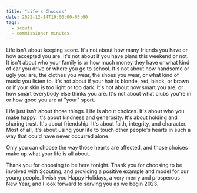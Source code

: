 ```yaml
---
title: "Life's Choices"
date: 2022-12-14T19:00:00-05:00
tags:
  - scouts
  - commissioner minutes
---
```


Life isn't about keeping score.
It's not about how many friends you have or how accepted you are.
It's not about if you have plans this weekend or not.
It isn't about who your family is or how much money they have or what kind of car you drive or where you go to school.
It's not about how handsome or ugly you are, the clothes you wear, the shoes you wear, or what kind of music you listen to.
It's not about if your hair is blonde, red, black, or brown or if your skin is too light or too dark.
It's not about how smart you are, or how smart everybody else thinks you are.
It's not about what clubs you're in or how good you are at "your" sport.

Life just isn't about those things.
Life is about choices.
It's about who you make happy. It's about kindness and generosity.
It's about holding and sharing trust. It's about friendship.
It's about faith, integrity, and character.
Most of all, it's about using your life to touch other people's hearts in such a way that could have never occurred alone.

Only you can choose the way those hearts are affected, and those choices make up what your life is all about.

Thank you for choosing to be here tonight. Thank you for choosing to be involved with Scouting, and providing a positive example and model for our young people. I wish you Happy Holidays, a very merry and prosperous New Year, and I look forward to serving you as we begin 2023.
